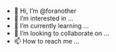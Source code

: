 - 👋 Hi, I’m @foranother
- 👀 I’m interested in ...
- 🌱 I’m currently learning ...
- 💞️ I’m looking to collaborate on ...
- 📫 How to reach me ...

<!---
foranother/foranother is a ✨ special ✨ repository because its `README.md` (this file) appears on your GitHub profile.
You can click the Preview link to take a look at your changes.
--->
